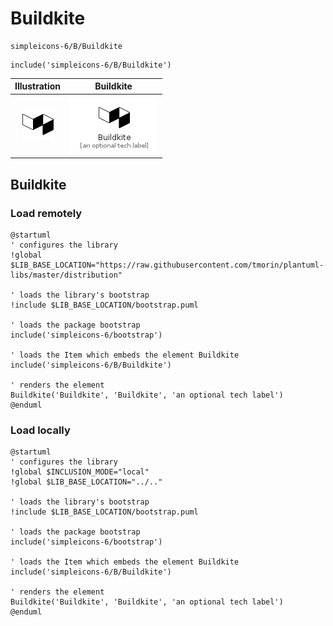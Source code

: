 # Buildkite


```text
simpleicons-6/B/Buildkite
```

```text
include('simpleicons-6/B/Buildkite')
```



| Illustration | Buildkite |
| :---: | :---: |
| ![illustration for Illustration](../../simpleicons-6/B/Buildkite.png) | ![illustration for Buildkite](../../simpleicons-6/B/Buildkite.Local.png) |




## Buildkite

### Load remotely
```plantuml
@startuml
' configures the library
!global $LIB_BASE_LOCATION="https://raw.githubusercontent.com/tmorin/plantuml-libs/master/distribution"

' loads the library's bootstrap
!include $LIB_BASE_LOCATION/bootstrap.puml

' loads the package bootstrap
include('simpleicons-6/bootstrap')

' loads the Item which embeds the element Buildkite
include('simpleicons-6/B/Buildkite')

' renders the element
Buildkite('Buildkite', 'Buildkite', 'an optional tech label')
@enduml
```

### Load locally
```plantuml
@startuml
' configures the library
!global $INCLUSION_MODE="local"
!global $LIB_BASE_LOCATION="../.."

' loads the library's bootstrap
!include $LIB_BASE_LOCATION/bootstrap.puml

' loads the package bootstrap
include('simpleicons-6/bootstrap')

' loads the Item which embeds the element Buildkite
include('simpleicons-6/B/Buildkite')

' renders the element
Buildkite('Buildkite', 'Buildkite', 'an optional tech label')
@enduml
```

